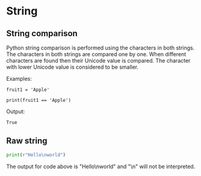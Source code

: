 # String

## String comparison

Python string comparison is performed using the characters in both strings. The characters in both strings are compared one by one. When different characters are found then their Unicode value is compared. The character with lower Unicode value is considered to be smaller.

Examples:

```text
fruit1 = 'Apple'

print(fruit1 == 'Apple')
```

Output:

```text
True
```

## Raw string

```python
print(r"Hello\nworld")
```

The output for code above is "Hello\nworld" and "\n" will not be interpreted.

